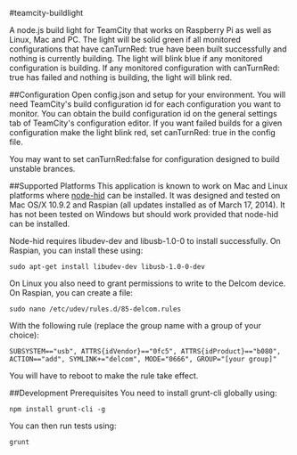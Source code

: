 #teamcity-buildlight

A node.js build light for TeamCity that works on Raspberry Pi as well as Linux, Mac and PC.  The light will be solid
green if all monitored configurations that have canTurnRed: true have been built successfully and nothing is currently
building.  The light will blink blue if any monitored configuration is building.  If any monitored configuration with
canTurnRed: true has failed and nothing is building, the light will blink red.

##Configuration
Open config.json and setup for your environment.  You will need TeamCity's build configuration id for each configuration
you want to monitor.  You can obtain the build configuration id on the general settings tab of TeamCity's configuration
editor.  If you want failed builds for a given configuration make the light blink red, set canTurnRed: true in
the config file.

You may want to set canTurnRed:false for configuration designed to build unstable brances.

##Supported Platforms
This application is known to work on Mac and Linux platforms where [node-hid](https://www.npmjs.org/package/node-hid) can
be installed.  It was designed and tested on Mac OS/X 10.9.2 and Raspian (all updates installed as of March 17, 2014).
It has not been tested on Windows but should work provided that node-hid can be installed.

Node-hid requires libudev-dev and libusb-1.0-0 to install successfully.  On Raspian, you can install these using:

```shell
sudo apt-get install libudev-dev libusb-1.0-0-dev
```
On Linux you also need to grant permissions to write to the Delcom device.  On Raspian, you can create a file:

```shell
sudo nano /etc/udev/rules.d/85-delcom.rules
```

With the following rule (replace the group name with a group of your choice):

```shell
SUBSYSTEM=="usb", ATTRS{idVendor}=="0fc5", ATTRS{idProduct}=="b080", ACTION=="add", SYMLINK+="delcom", MODE="0666", GROUP="[your group]"
```

You will have to reboot to make the rule take effect.

##Development Prerequisites
You need to install grunt-cli globally using:

```shell
npm install grunt-cli -g
```

You can then run tests using:

```shell
grunt
```
